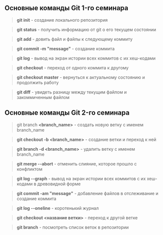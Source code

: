 ## Основные команды Git 1-го семинара

> **git init** - создание локального репозитория

> **git status** - получить информацию от git о его текущем состоянии

> **git add** - довить файл и файлы к следующему коммиту 

> **git commit -m "message"** - создание коммита

> **git log** - вывод на экран истории всех коммитов с их хеш-кодами

> **git checkout** - переход от одного коммита к другому

> **git checkout master** - вернуться к актуальному состоянию и продолжить работу

> **git diff** - увидеть разницу между текущим файлом и закоммиченным файлом

## Основные команды Git 2-го семинара ##

> git branch **<branch_name>** - создать новую ветку с именем branch_name

> **git checkout -b <branch_name>** - создание ветки и переход к ней

> **git branch -d <branch_name>** - удалить ветку с именем branch_name

> **git merge --abort** - отменить слияние, которое прошло с конфликтом

> **git log --graph** - вывод на экран истории всех коммитов с их хеш-кодами в древовидной форме

> **git commit -am "message"** - добавление файлов в отслеживание и создание коммита

> **git log --oneline** - коротенький журнал

>**git checkout <название ветки>** - переход к другой ветке

> **git branch** - посмотреть список веток в репозитории
